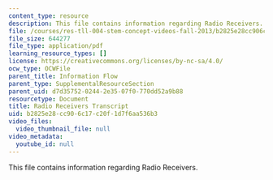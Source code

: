 ```yaml
---
content_type: resource
description: This file contains information regarding Radio Receivers.
file: /courses/res-tll-004-stem-concept-videos-fall-2013/b2825e28cc906c17c20f1d7f6aa536b3_MITRES_TLL-004F13_RadioRec.pdf
file_size: 644277
file_type: application/pdf
learning_resource_types: []
license: https://creativecommons.org/licenses/by-nc-sa/4.0/
ocw_type: OCWFile
parent_title: Information Flow
parent_type: SupplementalResourceSection
parent_uid: d7d35752-0244-2e35-07f0-770dd52a9b88
resourcetype: Document
title: Radio Receivers Transcript
uid: b2825e28-cc90-6c17-c20f-1d7f6aa536b3
video_files:
  video_thumbnail_file: null
video_metadata:
  youtube_id: null
---
```

This file contains information regarding Radio Receivers.